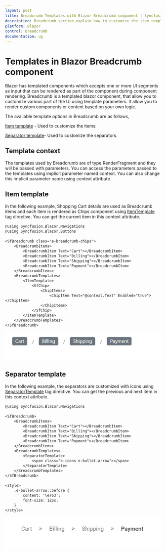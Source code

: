 ```yaml
---
layout: post
title: Breadcrumb Templates with Blazor Breadcrumb component | Syncfusion
description: Breadcrumb section explain how to customize the item template and separator template to the Breadcrumb items.
platform: Blazor
control: Breadcrumb
documentation: ug
---
```


# Templates in Blazor Breadcrumb component

Blazor has templated components which accepts one or more UI segments as input that can be rendered as part of the component during component rendering. Breadcrumb is a templated blazor component, that allow you to customize various part of the UI using template parameters. It allow you to render custom components or content based on your own logic.

The available template options in Breadcrumb are as follows,

[Item template](https://help.syncfusion.com/cr/blazor/Syncfusion.Blazor.Navigations.BreadcrumbTemplates.html#Syncfusion_Blazor_Navigations_BreadcrumbTemplates_ItemTemplate) - Used to customize the items.

[Separator template](https://help.syncfusion.com/cr/blazor/Syncfusion.Blazor.Navigations.BreadcrumbTemplates.html#Syncfusion_Blazor_Navigations_BreadcrumbTemplates_SeparatorTemplate)- Used to customize the separators.

## Template context

The templates used by Breadcrumb are of type RenderFragment and they will be passed with parameters. You can access the parameters passed to the templates using implicit parameter named context. You can also change this implicit parameter name using context attribute.

## Item template

In the following example, Shopping Cart details are used as Breadcrumb items and each item is rendered as Chips component using [ItemTemplate](https://help.syncfusion.com/cr/blazor/Syncfusion.Blazor.Navigations.BreadcrumbTemplates.html#Syncfusion_Blazor_Navigations_BreadcrumbTemplates_ItemTemplate) tag directive. You can get the current item in this context attribute.

```cshtml
@using Syncfusion.Blazor.Navigations
@using Syncfusion.Blazor.Buttons

<SfBreadcrumb class="e-breadcrumb-chips">
    <BreadcrumbItems>
        <BreadcrumbItem Text="Cart"></BreadcrumbItem>
        <BreadcrumbItem Text="Billing"></BreadcrumbItem>
        <BreadcrumbItem Text="Shipping"></BreadcrumbItem>
        <BreadcrumbItem Text="Payment"></BreadcrumbItem>
    </BreadcrumbItems>
    <BreadcrumbTemplates>
        <ItemTemplate>
            <SfChip>
                <ChipItems>
                    <ChipItem Text="@context.Text" Enabled="true"></ChipItem>
                </ChipItems>
            </SfChip>
        </ItemTemplate>
    </BreadcrumbTemplates>
</SfBreadcrumb>
```

![Blazor Breadcrumb Component](./images/blazor-Breadcrumb-item-template.png)

## Separator template

In the  following example, the separators are customized with icons using [SeparatorTemplate](https://help.syncfusion.com/cr/blazor/Syncfusion.Blazor.Navigations.BreadcrumbTemplates.html#Syncfusion_Blazor_Navigations_BreadcrumbTemplates_SeparatorTemplate) tag directive. You can get the previous and next item in this context attribute.

```cshtml
@using Syncfusion.Blazor.Navigations

<SfBreadcrumb>
    <BreadcrumbItems>
        <BreadcrumbItem Text="Cart"></BreadcrumbItem>
        <BreadcrumbItem Text="Billing"></BreadcrumbItem>
        <BreadcrumbItem Text="Shipping"></BreadcrumbItem>
        <BreadcrumbItem Text="Payment"></BreadcrumbItem>
    </BreadcrumbItems>
    <BreadcrumbTemplates>
        <SeparatorTemplate>
            <span class="e-icons e-bullet-arrow"></span>
        </SeparatorTemplate>
    </BreadcrumbTemplates>
</SfBreadcrumb>

<style>
    .e-bullet-arrow::before {
        content: '\e763';
        font-size: 12px;
    }
</style>
```

![Blazor Breadcrumb Component](./images/blazor-breadcrumb-separator-temp.png)